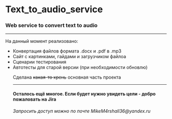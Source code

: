 # Text_to_audio_service
### Web service to convert text to audio
___

На данный момент реализовано:
<ul>
<li>Конвертация файлов формата .docx и .pdf в .mp3</li>
<li>Сайт с картинками, гайдами и загрузчиком файлоа</li>
<li>Сценарии тестирования</li>
<li>Автотесты для старой версии (при необходимости обновлю)</li>
<p>Сделана <s>какая-то хрень</s> основная часть проекта</p>

___
<h4>Осталось ещё многое. Если будет нужно увидеть цели - добро пожаловать на Jira</h4>
<h6>Запросить доступ можно по почте MikeM4rshall36@yandex.ru</h6>
